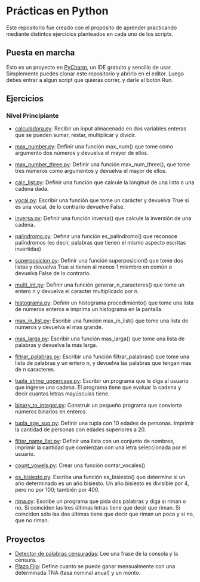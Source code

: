 # Prácticas en Python
Este repositorio fue creado con el propósito de aprender practicando mediante distintos ejercicios planteados en cada uno de los scripts.

## Puesta en marcha
Esto es un proyecto en [PyCharm](https://www.jetbrains.com/es-es/pycharm/download/), un IDE gratuito y sencillo de usar. Simplemente puedes clonar este repositorio y abrirlo en el editor. Luego debes entrar a algun script que quieras correr, y darle al botón Run.

## Ejercicios
### Nivel Principiante
- [calculadora.py](level_beginner/calculadora.py): Recibir un input almacenado en dos variables enteras que se pueden sumar, restar, multiplicar y dividir. 


- [max_number.py](level_beginner/max_number.py): Definir una función max_num() que tome como argumento dos números y devuelva el mayor de ellos. 


- [max_number_three.py](level_beginner/max_number_three.py): Definir una función max_num_three(), que tome tres números como argumentos y devuelva el mayor de ellos.


- [calc_list.py](level_beginner/calc_list.py): Definir una función que calcule la longitud de una lista o una cadena dada. 


- [vocal.py](level_beginner/vocal.py): Escribir una función que tome un carácter y devuelva True si es una vocal, de lo contrario devuelve False. 


- [inversa.py](level_beginner/inversa.py): Definir una función inversa() que calcule la inversión de una cadena. 


- [palindromo.py](level_beginner/palindromo.py): Definir una función es_palindromo() que reconoce palíndromos (es decir, palabras que tienen el mismo aspecto escritas invertidas) 


- [superposicion.py](level_beginner/superposicion.py): Definir una función superposicion() que tome dos listas y devuelva True si tienen al menos 1 miembro en común o devuelva False de lo contrario.


- [multi_int.py](level_beginner/multi_int.py): Definir una función generar_n_caracteres() que tome un entero n y devuelva el caracter multiplicado por n.


- [histograma.py](level_beginner/histograma.py): Definir un histograma procedimiento() que tome una lista de números enteros e imprima un histograma en la pantalla.


- [max_in_list.py](level_beginner/max_in_list.py): Escribir una función max_in_list() que tome una lista de números y devuelva el mas grande.


- [mas_larga.py](level_beginner/mas_larga.py): Escribir una función mas_larga() que tome una lista de palabras y devuelva la mas larga.


- [filtrar_palabras.py](level_beginner/filtrar_palabras.py): Escribir una función filtrar_palabras() que tome una lista de palabras y un entero n, y devuelva las palabras que tengan mas de n caracteres.


- [tupla_string_uppercase.py](level_beginner/tupla_string_uppercase.py): Escribir un programa que le diga al usuario que ingrese una cadena. El programa tiene que evaluar la cadena y decir cuantas letras mayúsculas tiene.


- [binary_to_integer.py](level_beginner/binary_to_integer.py): Construir un pequeño programa que convierta números binarios en enteros.


- [tupla_age_sup.py](level_beginner/tupla_age_sup.py): Definir una tupla con 10 edades de personas. Imprimir la cantidad de personas con edades superiores a 20.


- [filter_name_list.py](level_beginner/filter_name_list.py): Definir una lista con un conjunto de nombres, imprimir la cantidad que comienzan con una letra seleccionada por el usuario.


- [count_vowels.py](level_beginner/count_vowels.py): Crear una función contar_vocales()


- [es_bisiesto.py](level_beginner/es_bisiesto.py): Escriba una función es_bisiesto() que determine si un año determinado es un año bisiesto. Un año bisiesto es divisible por 4, pero no por 100; también por 400.


- [rima.py](level_beginner/rima.py): Escribe un programa que pida dos palabras y diga si riman o no. Si coinciden las tres últimas letras tiene que decir que riman. Si coinciden sólo las dos últimas tiene que decir que riman un poco y si no, que no riman.


## Proyectos
- [Detector de palabras censuradas](projects/bad_word_detector.py): Lee una frase de la consola y la censura.
- [Plazo Fijo](projects/plazo_fijo.py): Define cuanto se puede ganar mensualmente con una determinada TNA (tasa nominal anual) y un monto.
